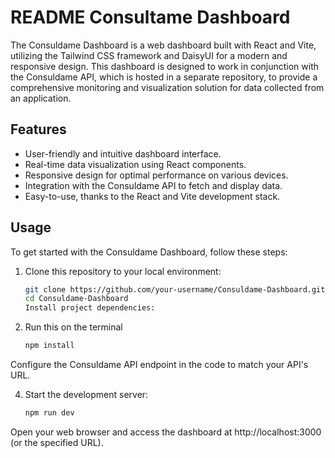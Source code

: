 # README Consultame Dashboard

The Consuldame Dashboard is a web dashboard built with React and Vite, utilizing the Tailwind CSS framework and DaisyUI for a modern and responsive design. This dashboard is designed to work in conjunction with the Consuldame API, which is hosted in a separate repository, to provide a comprehensive monitoring and visualization solution for data collected from an application.

## Features

- User-friendly and intuitive dashboard interface.
- Real-time data visualization using React components.
- Responsive design for optimal performance on various devices.
- Integration with the Consuldame API to fetch and display data.
- Easy-to-use, thanks to the React and Vite development stack.

## Usage

To get started with the Consuldame Dashboard, follow these steps:
1. Clone this repository to your local environment:

   ```bash
   git clone https://github.com/your-username/Consuldame-Dashboard.git
   cd Consuldame-Dashboard
   Install project dependencies:

2. Run this on the terminal
      ```bash
   npm install

Configure the Consuldame API endpoint in the code to match your API's URL.

4. Start the development server:
   ```bash
   npm run dev
Open your web browser and access the dashboard at http://localhost:3000 (or the specified URL).


